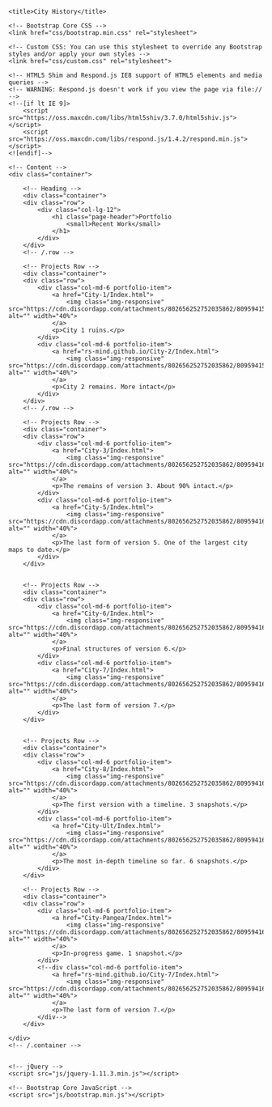 <!-- Template by Quackit.com -->
<html lang="en">
<head>
    <meta charset="utf-8">
    <meta http-equiv="X-UA-Compatible" content="IE=edge">
    <meta name="viewport" content="width=device-width, initial-scale=1">
    <!-- The above 3 meta tags *must* come first in the head; any other head content must come *after* these tags -->

    <title>City History</title>

    <!-- Bootstrap Core CSS -->
    <link href="css/bootstrap.min.css" rel="stylesheet">

    <!-- Custom CSS: You can use this stylesheet to override any Bootstrap styles and/or apply your own styles -->
    <link href="css/custom.css" rel="stylesheet">

    <!-- HTML5 Shim and Respond.js IE8 support of HTML5 elements and media queries -->
    <!-- WARNING: Respond.js doesn't work if you view the page via file:// -->
    <!--[if lt IE 9]>
        <script src="https://oss.maxcdn.com/libs/html5shiv/3.7.0/html5shiv.js"></script>
        <script src="https://oss.maxcdn.com/libs/respond.js/1.4.2/respond.min.js"></script>
    <![endif]-->

</head>

<body>

    <!-- Content -->
    <div class="container">

        <!-- Heading -->
		<div class="container">
        <div class="row">
            <div class="col-lg-12">
                <h1 class="page-header">Portfolio
                    <small>Recent Work</small>
                </h1>
            </div>
        </div>
        <!-- /.row -->

        <!-- Projects Row -->
		<div class="container">
        <div class="row">
            <div class="col-md-6 portfolio-item">
                <a href="City-1/Index.html">
                    <img class="img-responsive" src="https://cdn.discordapp.com/attachments/802656252752035862/809594156531974145/City_1.png" alt="" width="40%">
                </a>
                <p>City 1 ruins.</p>
            </div>
            <div class="col-md-6 portfolio-item">
                <a href="rs-mind.github.io/City-2/Index.html">
                    <img class="img-responsive" src="https://cdn.discordapp.com/attachments/802656252752035862/809594158352302120/City_2.png" alt="" width="40%">
                </a>
                <p>City 2 remains. More intact</p>
            </div>
        </div>
        <!-- /.row -->

        <!-- Projects Row -->
		<div class="container">
        <div class="row">
            <div class="col-md-6 portfolio-item">
                <a href="City-3/Index.html">
                    <img class="img-responsive" src="https://cdn.discordapp.com/attachments/802656252752035862/809594160050077726/City_3.png" alt="" width="40%">
                </a>
                <p>The remains of version 3. About 90% intact.</p>
            </div>
            <div class="col-md-6 portfolio-item">
                <a href="City-5/Index.html">
                    <img class="img-responsive" src="https://cdn.discordapp.com/attachments/802656252752035862/809594161686249472/City_5.png" alt="" width="40%">
                </a>
                <p>The last form of version 5. One of the largest city maps to date.</p>
            </div>
        </div>


        <!-- Projects Row -->
		<div class="container">
        <div class="row">
            <div class="col-md-6 portfolio-item">
                <a href="City-6/Index.html">
                    <img class="img-responsive" src="https://cdn.discordapp.com/attachments/802656252752035862/809594162897748018/City_6.png" alt="" width="40%">
                </a>
                <p>Final structures of version 6.</p>
            </div>
            <div class="col-md-6 portfolio-item">
                <a href="City-7/Index.html">
                    <img class="img-responsive" src="https://cdn.discordapp.com/attachments/802656252752035862/809594163904774174/City_7.png" alt="" width="40%">
                </a>
                <p>The last form of version 7.</p>
            </div>
        </div>
		
		
		<!-- Projects Row -->
		<div class="container">
        <div class="row">
            <div class="col-md-6 portfolio-item">
                <a href="City-8/Index.html">
                    <img class="img-responsive" src="https://cdn.discordapp.com/attachments/802656252752035862/809594165179449374/City_8.png" alt="" width="40%">
                </a>
                <p>The first version with a timeline. 3 snapshots.</p>
            </div>
            <div class="col-md-6 portfolio-item">
                <a href="City-Ult/Index.html">
                    <img class="img-responsive" src="https://cdn.discordapp.com/attachments/802656252752035862/809594167474520104/City_Ult.png" alt="" width="40%">
                </a>
                <p>The most in-depth timeline so far. 6 snapshots.</p>
            </div>
        </div>
		
		<!-- Projects Row -->
		<div class="container">
        <div class="row">
            <div class="col-md-6 portfolio-item">
                <a href="City-Pangea/Index.html">
                    <img class="img-responsive" src="https://cdn.discordapp.com/attachments/802656252752035862/809594166644441100/City_Pangea.png" alt="" width="40%">
                </a>
                <p>In-progress game. 1 snapshot.</p>
            </div>
            <!--div class="col-md-6 portfolio-item">
                <a href="rs-mind.github.io/City-7/Index.html">
                    <img class="img-responsive" src="https://cdn.discordapp.com/attachments/802656252752035862/809594163904774174/City_7.png" alt="" width="40%">
                </a>
                <p>The last form of version 7.</p>
            </div-->
        </div>

    </div>
    <!-- /.container -->

	
    <!-- jQuery -->
    <script src="js/jquery-1.11.3.min.js"></script>

    <!-- Bootstrap Core JavaScript -->
    <script src="js/bootstrap.min.js"></script>

</body>

</html>
